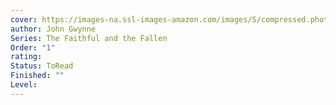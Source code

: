 ```yaml
---
cover: https://images-na.ssl-images-amazon.com/images/S/compressed.photo.goodreads.com/books/1342785006i/15750692.jpg
author: John Gwynne
Series: The Faithful and the Fallen
Order: "1"
rating: 
Status: ToRead
Finished: ""
Level:
---
```








